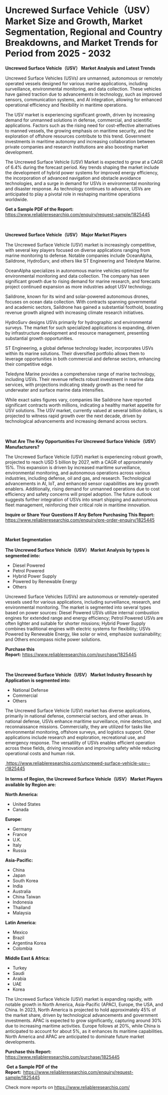 <p><h1>Uncrewed Surface Vehicle（USV） Market Size and Growth, Market Segmentation, Regional and Country Breakdowns, and Market Trends for Period from 2025 -  2032</h1></p><p><strong>Uncrewed Surface Vehicle（USV） Market Analysis and Latest Trends</strong></p>
<p><p>Uncrewed Surface Vehicles (USVs) are unmanned, autonomous or remotely operated vessels designed for various marine applications, including surveillance, environmental monitoring, and data collection. These vehicles have gained traction due to advancements in technology, such as improved sensors, communication systems, and AI integration, allowing for enhanced operational efficiency and flexibility in maritime operations.</p><p>The USV market is experiencing significant growth, driven by increasing demand for unmanned solutions in defense, commercial, and scientific applications. Factors such as the rising need for cost-effective alternatives to manned vessels, the growing emphasis on maritime security, and the exploration of offshore resources contribute to this trend. Government investments in maritime autonomy and increasing collaboration between private companies and research institutions are also boosting market development.</p><p>The Uncrewed Surface Vehicle (USV) Market is expected to grow at a CAGR of 6.4% during the forecast period. Key trends shaping the market include the development of hybrid power systems for improved energy efficiency, the incorporation of advanced navigation and obstacle avoidance technologies, and a surge in demand for USVs in environmental monitoring and disaster response. As technology continues to advance, USVs are anticipated to play a pivotal role in reshaping maritime operations worldwide.</p></p>
<p><strong>Get a Sample PDF of the Report:&nbsp;</strong> <a href="https://www.reliableresearchiq.com/enquiry/request-sample/1825445?utm_campaign=3202&utm_medium=2&utm_source=Github&utm_content=ia&utm_term=26032025&utm_id=uncrewed-surface-vehicleusv">https://www.reliableresearchiq.com/enquiry/request-sample/1825445</a></p>
<p>&nbsp;</p>
<p><strong>Uncrewed Surface Vehicle（USV） Major Market Players</strong></p>
<p><p>The Uncrewed Surface Vehicle (USV) market is increasingly competitive, with several key players focused on diverse applications ranging from marine monitoring to defense. Notable companies include OceanAlpha, Saildrone, HydroSurv, and others like ST Engineering and Teledyne Marine.</p><p>OceanAlpha specializes in autonomous marine vehicles optimized for environmental monitoring and data collection. The company has seen significant growth due to rising demand for marine research, and forecasts project continued expansion as more industries adopt USV technology.</p><p>Saildrone, known for its wind and solar-powered autonomous drones, focuses on ocean data collection. With contracts spanning governmental and academic sectors, Saildrone has gained a substantial foothold, boasting revenue growth aligned with increasing climate research initiatives.</p><p>HydroSurv designs USVs primarily for hydrographic and environmental surveys. The market for such specialized applications is expanding, driven by infrastructure development and resource management, presenting substantial growth opportunities.</p><p>ST Engineering, a global defense technology leader, incorporates USVs within its marine solutions. Their diversified portfolio allows them to leverage opportunities in both commercial and defense sectors, enhancing their competitive edge.</p><p>Teledyne Marine provides a comprehensive range of marine technology, including USVs. Their revenue reflects robust investment in marine data services, with projections indicating steady growth as the need for underwater and surface marine data intensifies.</p><p>While exact sales figures vary, companies like Saildrone have reported significant contracts worth millions, indicating a healthy market appetite for USV solutions. The USV market, currently valued at several billion dollars, is projected to witness rapid growth over the next decade, driven by technological advancements and increasing demand across sectors.</p></p>
<p>&nbsp;</p>
<p><strong>What Are The Key Opportunities For Uncrewed Surface Vehicle（USV） Manufacturers?</strong></p>
<p><p>The Uncrewed Surface Vehicle (USV) market is experiencing robust growth, projected to reach USD 5 billion by 2027, with a CAGR of approximately 15%. This expansion is driven by increased maritime surveillance, environmental monitoring, and autonomous operations across various industries, including defense, oil and gas, and research. Technological advancements in AI, IoT, and enhanced sensor capabilities are key growth enablers. Additionally, rising demand for unmanned operations due to cost efficiency and safety concerns will propel adoption. The future outlook suggests further integration of USVs into smart shipping and autonomous fleet management, reinforcing their critical role in maritime innovation.</p></p>
<p><strong>Inquire or Share Your Questions If Any Before Purchasing This Report:</strong> <a href="https://www.reliableresearchiq.com/enquiry/pre-order-enquiry/1825445?utm_campaign=3202&utm_medium=2&utm_source=Github&utm_content=ia&utm_term=26032025&utm_id=uncrewed-surface-vehicleusv">https://www.reliableresearchiq.com/enquiry/pre-order-enquiry/1825445</a></p>
<p>&nbsp;</p>
<p><strong>Market Segmentation</strong></p>
<p><strong>The Uncrewed Surface Vehicle（USV） Market Analysis by types is segmented into:</strong></p>
<p><ul><li>Diesel Powered</li><li>Petrol Powered</li><li>Hybrid Power Supply</li><li>Powered by Renewable Energy</li><li>Others</li></ul></p>
<p><p>Uncrewed Surface Vehicles (USVs) are autonomous or remotely-operated vessels used for various applications, including surveillance, research, and environmental monitoring. The market is segmented into several types based on power sources: Diesel Powered USVs utilize internal combustion engines for extended range and energy efficiency; Petrol Powered USVs are often lighter and suitable for shorter missions; Hybrid Power Supply combines traditional engines with electric systems for flexibility; USVs Powered by Renewable Energy, like solar or wind, emphasize sustainability; and Others encompass niche power solutions.</p></p>
<p><strong>Purchase this Report:&nbsp;</strong><a href="https://www.reliableresearchiq.com/purchase/1825445?utm_campaign=3202&utm_medium=2&utm_source=Github&utm_content=ia&utm_term=26032025&utm_id=uncrewed-surface-vehicleusv">https://www.reliableresearchiq.com/purchase/1825445</a></p>
<p>&nbsp;</p>
<p><strong>The Uncrewed Surface Vehicle（USV） Market Industry Research by Application is segmented into:</strong></p>
<p><ul><li>National Defense</li><li>Commercial</li><li>Others</li></ul></p>
<p><p>The Uncrewed Surface Vehicle (USV) market has diverse applications, primarily in national defense, commercial sectors, and other areas. In national defense, USVs enhance maritime surveillance, mine detection, and reconnaissance missions. Commercially, they are utilized for tasks like environmental monitoring, offshore surveys, and logistics support. Other applications include research and exploration, recreational use, and emergency response. The versatility of USVs enables efficient operation across these fields, driving innovation and improving safety while reducing operational costs and human risk.</p></p>
<p><a href="https://www.reliableresearchiq.com/uncrewed-surface-vehicle-usv--r1825445?utm_campaign=3202&utm_medium=2&utm_source=Github&utm_content=ia&utm_term=26032025&utm_id=uncrewed-surface-vehicleusv">&nbsp;https://www.reliableresearchiq.com/uncrewed-surface-vehicle-usv--r1825445</a></p>
<p><strong>In terms of Region, the Uncrewed Surface Vehicle（USV） Market Players available by Region are:</strong></p>
<p>
    <p> <strong> North America: </strong>
        <ul>
            <li>United States</li>
            <li>Canada</li>
        </ul>
        </p> 
    <p> <strong> Europe: </strong>
        <ul>
            <li>Germany</li>
            <li>France</li>
            <li>U.K.</li>
            <li>Italy</li>
            <li>Russia</li>
        </ul>
        </p> 
    <p> <strong> Asia-Pacific: </strong>
        <ul>
            <li>China</li>
            <li>Japan</li>
            <li>South Korea</li>
            <li>India</li>
            <li>Australia</li>
            <li>China Taiwan</li>
            <li>Indonesia</li>
            <li>Thailand</li>
            <li>Malaysia</li>
        </ul>
        </p> 
    <p> <strong> Latin America: </strong>
        <ul>
            <li>Mexico</li>
            <li>Brazil</li>
            <li>Argentina Korea</li>
            <li>Colombia</li>
        </ul>
        </p> 
    <p> <strong> Middle East & Africa: </strong>
        <ul>
            <li>Turkey</li>
            <li>Saudi</li>
            <li>Arabia</li>
            <li>UAE</li>
            <li>Korea</li>
        </ul>
    </p>
    </p>
<p><p>The Uncrewed Surface Vehicle (USV) market is expanding rapidly, with notable growth in North America, Asia-Pacific (APAC), Europe, the USA, and China. In 2023, North America is projected to hold approximately 45% of the market share, driven by technological advancements and government investments. APAC is expected to grow significantly, capturing around 30% due to increasing maritime activities. Europe follows at 20%, while China is anticipated to account for about 5%, as it enhances its maritime capabilities. North America and APAC are anticipated to dominate future market developments.</p></p>
<p><strong>Purchase this Report: </strong><a href="https://www.reliableresearchiq.com/purchase/1825445?utm_campaign=3202&utm_medium=2&utm_source=Github&utm_content=ia&utm_term=26032025&utm_id=uncrewed-surface-vehicleusv">https://www.reliableresearchiq.com/purchase/1825445</a></p>
<p>&nbsp;<strong>Get a Sample PDF of the Report:&nbsp;&nbsp;</strong><a href="https://www.reliableresearchiq.com/enquiry/request-sample/1825445?utm_campaign=3202&utm_medium=2&utm_source=Github&utm_content=ia&utm_term=26032025&utm_id=uncrewed-surface-vehicleusv">https://www.reliableresearchiq.com/enquiry/request-sample/1825445</a></p>
<p><strong></strong></p>
<p>Check more reports on <a href="https://www.reliableresearchiq.com/?utm_campaign=3202&utm_medium=2&utm_source=Github&utm_content=ia&utm_term=26032025&utm_id=uncrewed-surface-vehicleusv">https://www.reliableresearchiq.com/</a></p>